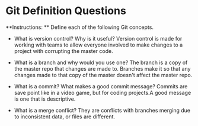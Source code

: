 # Git Definition Questions

**Instructions: ** Define each of the following Git concepts.

* What is version control?  Why is it useful?
Version control is made for working with teams to allow everyone involved to make changes to a project with corrupting the master code.

* What is a branch and why would you use one?
The branch is a copy of the master repo that changes are made to. Branches make it so that any changes made to that copy of the master doesn't affect the master repo.

* What is a commit? What makes a good commit message?
Commits are save point like in a video game, but for coding projects.A good message is one that is descriptive.

* What is a merge conflict?
They are conflicts with branches merging due to inconsistent data, or files are different.
